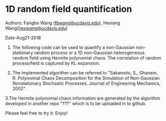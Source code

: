 # 1D random field quantification


Authors: Fangbo Wang (fbwang@ucdavis.edu), Hexiang Wang(hexwang@ucdavis.edu)

Date-Aug21-2018
1. The following code can be used to quantify a non-Gaussian
   non-stationary random process or a 1D non-Gaussian heterogeneous random field using Hermite polynomial chaos.
   The correlation of random process/field is captured by KL expansion.

2. The implemented algorithm can be referred to 
   "Sakamoto, S., Ghanem, R. Polynomial Chaos Decomposition 
   for the Simulation of Non-Gaussian Nonstationary Stochastic Processes. 
   Journal of Engineering Mechanics, 2002". 

3.The Hermite polynomial chaos information are generated by the algorithm 
  developed in another repo "???" which is to be uploaded in to github. 
  
Please feel free to try it. Enjoy!
